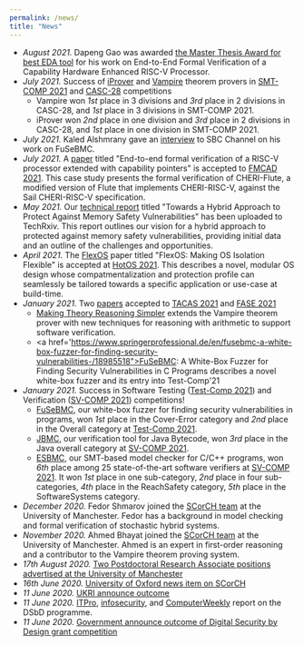 ```yaml
---
permalink: /news/
title: "News"
---
```

- <em>August 2021.</em> Dapeng Gao was awarded <a href="https://community.cadence.com/cadence_blogs_8/b/can/posts/academic-and-entrepreneur-tracks-at-cadencelive-europe-2021">the Master Thesis Award for best EDA tool</a> for his work on End-to-End Formal Verification of a Capability Hardware Enhanced RISC-V Processor.
- <em>July 2021.</em> Success of <a href="http://www.cs.man.ac.uk/~korovink/iprover/">iProver</a> and <a href="https://vprover.github.io/">Vampire</a> theorem provers in <a href="https://smt-comp.github.io/2021/">SMT-COMP 2021</a> and <a href="http://www.tptp.org/CASC/28/">CASC-28</a> competitions
	- Vampire won <em>1st</em> place in 3 divisions and <em>3rd</em> place in 2 divisions in CASC-28, and <em>1st</em> place in 3 divisions in SMT-COMP 2021.
	- iProver won <em>2nd</em> place in one division and <em>3rd</em> place in 2 divisions in CASC-28, and <em>1st</em> place in one division in SMT-COMP 2021.
- <em>July 2021.</em> Kaled Alshmrany gave an <a href="https://twitter.com/Kaloo14oodi/status/1415658114767015936">interview</a> to SBC Channel on his work on FuSeBMC.
- <em>July 2021.</em> A <a href="https://ora.ox.ac.uk/objects/uuid:7d5d94f7-23f0-46ba-a206-41e59fa7744a">paper</a> titled "End-to-end formal verification of a RISC-V processor extended with capability pointers" is accepted to <a href="https://fmcad.org/FMCAD21/">FMCAD 2021</a>. This case study presents the formal verification of CHERI-Flute, a modified version of Flute that implements CHERI-RISC-V, against the Sail CHERI-RISC-V specification. 
- <em>May 2021.</em> Our <a href="https://www.techrxiv.org/articles/preprint/Towards_a_Hybrid_Approach_to_Protect_Against_Memory_Safety_Vulnerabilities/14680185">technical report</a> titled "Towards a Hybrid Approach to Protect Against Memory Safety Vulnerabilities" has been uploaded to TechRxiv. This report outlines our vision for a hybrid approach to protected against memory safety vulnerabilities, providing initial data and an outline of the challenges and opportunities.
- <em>April 2021.</em> The <a href="https://sigops.org/s/conferences/hotos/2021/papers/hotos21-s05-lefeuvre.pdf">FlexOS</a> paper titled "FlexOS: Making OS Isolation Flexible" is accepted at <a href="https://sigops.org/s/conferences/hotos/2021/">HotOS 2021</a>. This describes a novel, modular OS design whose compatmentalization and protection profile can seamlessly be tailored towards a specific application or use-case at build-time.
- <em>January 2021.</em> Two <a href="/publications">papers</a> accepted to <a href="https://etaps.org/2021/tacas">TACAS 2021</a> and <a href="https://etaps.org/2021/fase">FASE 2021</a>
	- <a  href="https://link.springer.com/chapter/10.1007/978-3-030-72013-1_9">Making Theory Reasoning Simpler</a> extends the Vampire theorem prover with new techniques for reasoning with arithmetic to support software verification.
 	- <a href='https://www.springerprofessional.de/en/fusebmc-a-white-box-fuzzer-for-finding-security-vulnerabilities-/18985518">FuSeBMC: A White-Box Fuzzer for Finding Security Vulnerabilities in C Programs</a> describes a novel white-box fuzzer and its entry into Test-Comp'21
- <em>January 2021.</em> Success in Software Testing (<a href="https://test-comp.sosy-lab.org/2021/">Test-Comp 2021</a>) and Verification (<a href="https://sv-comp.sosy-lab.org/2021/">SV-COMP 2021</a>) competitions! 
	- <a href="https://ssvlab.github.io/lucasccordeiro/papers/fase2021.pdf">FuSeBMC</a>, our white-box fuzzer for finding security vulnerabilities in programs, won <em>1st</em> place in the Cover-Error category and <em>2nd</em> place in the Overall category at <a href="https://test-comp.sosy-lab.org/2021/">Test-Comp 2021</a>. 
	- <a href="https://ssvlab.github.io/lucasccordeiro/papers/cav2018.pdf">JBMC</a>, our verification tool for Java Bytecode, won <em>3rd</em> place in the Java overall category at <a href="https://sv-comp.sosy-lab.org/2021/">SV-COMP 2021</a>. 
	- <a href="https://ssvlab.github.io/lucasccordeiro/papers/ase2018.pdf">ESBMC</a>, our SMT-based model checker for C/C++ programs, won <em>6th</em> place among 25 state-of-the-art software verifiers at <a href="https://sv-comp.sosy-lab.org/2021/">SV-COMP 2021</a>. It won <em>1st</em> place in one sub-category, <em>2nd</em> place in four sub-categories, <em>4th</em> place in the ReachSafety category, <em>5th</em> place in the SoftwareSystems category.
- <em>December 2020.</em> Fedor Shmarov joined the <a href="/team">SCorCH team</a> at the University of Manchester. Fedor has a background in model checking and 
    formal verification of stochastic hybrid systems. 
- <em>November 2020.</em> Ahmed Bhayat joined the <a href="/team">SCorCH team</a> at the University of Manchester. Ahmed is an expert in first-order reasoning and a contributor to the Vampire theorem proving system.
- <em>17th August 2020. </em><a href="https://www.jobs.manchester.ac.uk/displayjob.aspx?jobid=18989">Two Postdoctoral Research Associate positions advertised at the University of Manchester</a>
- <em>16th June 2020. </em><a href="https://www.cs.ox.ac.uk/news/1820-full.html">University of Oxford news item on SCorCH</a>
- <em>11 June 2020. </em><a href="https://www.ukri.org/news/government-invests-10-million-to-help-make-future-technologies-more-secure/">UKRI announce outcome</a>
- <em>11 June 2020. </em> <a href="https://www.itpro.co.uk/security/cyber-security/356010/government-awards-ps10-million-to-cutting-edge-security-by-design">ITPro</a>, <a href="https://www.infosecurity-magazine.com/news/uk-government-fund-develop/">infosecurity</a>, and <a href="https://www.computerweekly.com/news/252484449/Government-to-fund-nine-advanced-security-projects">ComputerWeekly</a> report on the DSbD programme.
- <em>11 June 2020.</em> <a href="https://www.gov.uk/government/news/government-invests-10-million-to-help-make-future-technologies-more-secure">Government announce outcome of Digital Security by Design grant competition</a> 
